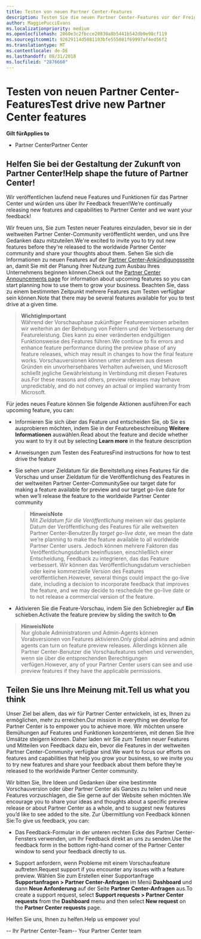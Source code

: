 ```yaml
---
title: Testen von neuen Partner Center-Features
description: Testen Sie die neuen Partner Center-Features vor der Freigabe, und teilen Sie uns Ihre Meinung mit. Helfen Sie bei der Gestaltung der Zukunft von Partner Center!
author: MaggiePucciEvans
ms.localizationpriority: medium
ms.openlocfilehash: 2860e3c2fbcce28030a8b5441b542db9e98cf119
ms.sourcegitcommit: 92629114d5081103bfe555081f69997af4ed56f2
ms.translationtype: MT
ms.contentlocale: de-DE
ms.lasthandoff: 08/31/2018
ms.locfileid: "2876660"
---
```

# <a name="test-drive-new-partner-center-features"></a><span data-ttu-id="1f6d4-104">Testen von neuen Partner Center-Features</span><span class="sxs-lookup"><span data-stu-id="1f6d4-104">Test drive new Partner Center features</span></span>

**<span data-ttu-id="1f6d4-105">Gilt für</span><span class="sxs-lookup"><span data-stu-id="1f6d4-105">Applies to</span></span>**

- <span data-ttu-id="1f6d4-106">Partner Center</span><span class="sxs-lookup"><span data-stu-id="1f6d4-106">Partner Center</span></span>

## <a name="help-shape-the-future-of-partner-center"></a><span data-ttu-id="1f6d4-107">Helfen Sie bei der Gestaltung der Zukunft von Partner Center!</span><span class="sxs-lookup"><span data-stu-id="1f6d4-107">Help shape the future of Partner Center!</span></span>

<span data-ttu-id="1f6d4-108">Wir veröffentlichen laufend neue Features und Funktionen für das Partner Center und würden uns über Ihr Feedback freuen!</span><span class="sxs-lookup"><span data-stu-id="1f6d4-108">We’re continually releasing new features and capabilities to Partner Center and we want your feedback!</span></span> 

<span data-ttu-id="1f6d4-109">Wir freuen uns, Sie zum Testen neuer Features einzuladen, bevor sie in der weltweiten Partner Center-Community veröffentlicht werden, und uns Ihre Gedanken dazu mitzuteilen.</span><span class="sxs-lookup"><span data-stu-id="1f6d4-109">We're excited to invite you to try out new features before they're released to the worldwide Partner Center community and share your thoughts about them.</span></span> <span data-ttu-id="1f6d4-110">Sehen Sie sich die Informationen zu neuen Features auf der [Partner Center-Ankündigungsseite](https://partnercenter.microsoft.com/pcv/announcements) an, damit Sie mit der Planung ihrer Nutzung zum Ausbau Ihres Unternehmens beginnen können.</span><span class="sxs-lookup"><span data-stu-id="1f6d4-110">Check out the [Partner Center Announcements page](https://partnercenter.microsoft.com/pcv/announcements) for information about upcoming features so you can start planning how to use them to grow your business.</span></span> <span data-ttu-id="1f6d4-111">Beachten Sie, dass zu einem bestimmten Zeitpunkt mehrere Features zum Testen verfügbar sein können.</span><span class="sxs-lookup"><span data-stu-id="1f6d4-111">Note that there may be several features available for you to test drive at a given time.</span></span>

>**<span data-ttu-id="1f6d4-112">Wichtig</span><span class="sxs-lookup"><span data-stu-id="1f6d4-112">Important</span></span>**<br> <span data-ttu-id="1f6d4-113">Während der Vorschauphase zukünftiger Featureversionen arbeiten wir weiterhin an der Behebung von Fehlern und der Verbesserung der Featureleistung. Dies kann zu einer veränderten endgültigen Funktionsweise des Features führen.</span><span class="sxs-lookup"><span data-stu-id="1f6d4-113">We continue to fix errors and enhance feature performance during the preview phase of any feature releases, which may result in changes to how the final feature works.</span></span> <span data-ttu-id="1f6d4-114">Vorschauversionen können unter anderem aus diesen Gründen ein unvorhersehbares Verhalten aufweisen, und Microsoft schließt jegliche Gewährleistung in Verbindung mit diesen Features aus.</span><span class="sxs-lookup"><span data-stu-id="1f6d4-114">For these reasons and others, preview releases may behave unpredictably, and do not convey an actual or implied warranty from Microsoft.</span></span>

<span data-ttu-id="1f6d4-115">Für jedes neues Feature können Sie folgende Aktionen ausführen:</span><span class="sxs-lookup"><span data-stu-id="1f6d4-115">For each upcoming feature, you can:</span></span>

-   <span data-ttu-id="1f6d4-116">Informieren Sie sich über das Feature und entscheiden Sie, ob Sie es ausprobieren möchten, indem Sie in der Featurebeschreibung **Weitere Informationen** auswählen.</span><span class="sxs-lookup"><span data-stu-id="1f6d4-116">Read about the feature and decide whether you want to try it out by selecting **Learn more** in the feature description</span></span> 

-   <span data-ttu-id="1f6d4-117">Anweisungen zum Testen des Features</span><span class="sxs-lookup"><span data-stu-id="1f6d4-117">Find instructions for how to test drive the feature</span></span>

-   <span data-ttu-id="1f6d4-118">Sie sehen unser Zieldatum für die Bereitstellung eines Features für die Vorschau und unser Zieldatum für die Veröffentlichung des Features in der weltweiten Partner Center-Community</span><span class="sxs-lookup"><span data-stu-id="1f6d4-118">See our target date for making a feature available for preview and our target go-live date for when we’ll release the feature to the worldwide Partner Center community</span></span> 

    >**<span data-ttu-id="1f6d4-119">Hinweis</span><span class="sxs-lookup"><span data-stu-id="1f6d4-119">Note</span></span>**<br> <span data-ttu-id="1f6d4-120">Mit *Zieldatum für die Veröffentlichung* meinen wir das geplante Datum der Veröffentlichung des Features für alle weltweiten Partner Center-Benutzer.</span><span class="sxs-lookup"><span data-stu-id="1f6d4-120">By *target go-live date*, we mean the date we’re planning to make the feature available to all worldwide Partner Center users.</span></span> <span data-ttu-id="1f6d4-121">Jedoch können mehrere Faktoren das Veröffentlichungsdatum beeinflussen, einschließlich einer Entscheidung, Feedback zu integrieren, das das Feature verbessert. Wir können das Veröffentlichungsdatum verschieben oder keine kommerzielle Version des Features veröffentlichen.</span><span class="sxs-lookup"><span data-stu-id="1f6d4-121">However, several things could impact the go-live date, including a decision to incorporate feedback that improves the feature, and we may decide to reschedule the go-live date or to not release a commercial version of the feature.</span></span>  

-   <span data-ttu-id="1f6d4-122">Aktivieren Sie die Feature-Vorschau, indem Sie den Schiebregler auf **Ein** schieben.</span><span class="sxs-lookup"><span data-stu-id="1f6d4-122">Activate the feature preview by sliding the switch to **On**</span></span>

>**<span data-ttu-id="1f6d4-123">Hinweis</span><span class="sxs-lookup"><span data-stu-id="1f6d4-123">Note</span></span>**<br> <span data-ttu-id="1f6d4-124">Nur globale Administratoren und Admin-Agents können Vorabversionen von Features aktivieren.</span><span class="sxs-lookup"><span data-stu-id="1f6d4-124">Only global admins and admin agents can turn on feature preview releases.</span></span> <span data-ttu-id="1f6d4-125">Allerdings können alle Partner Center-Benutzer die Vorschaufeatures sehen und verwenden, wenn sie über die entsprechenden Berechtigungen verfügen.</span><span class="sxs-lookup"><span data-stu-id="1f6d4-125">However, any of your Partner Center users can see and use preview features if they have the applicable permissions.</span></span>
 
## <a name="tell-us-what-you-think"></a><span data-ttu-id="1f6d4-126">Teilen Sie uns Ihre Meinung mit.</span><span class="sxs-lookup"><span data-stu-id="1f6d4-126">Tell us what you think</span></span>

<span data-ttu-id="1f6d4-127">Unser Ziel bei allem, das wir für Partner Center entwickeln, ist es, Ihnen zu ermöglichen, mehr zu erreichen.</span><span class="sxs-lookup"><span data-stu-id="1f6d4-127">Our mission in everything we develop for Partner Center is to empower you to achieve more.</span></span> <span data-ttu-id="1f6d4-128">Wir möchten unsere Bemühungen auf Features und Funktionen konzentrieren, mit denen Sie Ihre Umsätze steigern können. Daher laden wir Sie zum Testen neuer Features und Mitteilen von Feedback dazu ein, bevor die Features in der weltweiten Partner Center-Community verfügbar sind.</span><span class="sxs-lookup"><span data-stu-id="1f6d4-128">We want to focus our efforts on features and capabilities that help you grow your business, so we invite you to try new features and share your feedback about them before they’re released to the worldwide Partner Center community.</span></span> 

<span data-ttu-id="1f6d4-129">Wir bitten Sie, Ihre Ideen und Gedanken über eine bestimmte Vorschauversion oder über Partner Center als Ganzes zu teilen und neue Features vorzuschlagen, die Sie gerne auf der Website sehen möchten.</span><span class="sxs-lookup"><span data-stu-id="1f6d4-129">We encourage you to share your ideas and thoughts about a specific preview release or about Partner Center as a whole, and to suggest new features you’d like to see added to the site.</span></span> <span data-ttu-id="1f6d4-130">Zur Übermittlung von Feedback können Sie:</span><span class="sxs-lookup"><span data-stu-id="1f6d4-130">To give us feedback, you can:</span></span>  

-   <span data-ttu-id="1f6d4-131">Das Feedback-Formular in der unteren rechten Ecke des Partner Center-Fensters verwenden, um Ihr Feedback direkt an uns zu senden.</span><span class="sxs-lookup"><span data-stu-id="1f6d4-131">Use the feedback form in the bottom right-hand corner of the Partner Center window to send your feedback directly to us.</span></span> 

-   <span data-ttu-id="1f6d4-132">Support anfordern, wenn Probleme mit einem Vorschaufeature auftreten.</span><span class="sxs-lookup"><span data-stu-id="1f6d4-132">Request support if you encounter any issues with a feature preview.</span></span> <span data-ttu-id="1f6d4-133">Wählen Sie zum Erstellen einer Supportanfrage **Supportanfragen > Partner Center-Anfragen** im Menü **Dashboard** und dann **Neue Anforderung** auf der Seite **Partner Center-Anfragen** aus.</span><span class="sxs-lookup"><span data-stu-id="1f6d4-133">To create a support request, select **Support requests > Partner Center requests** from the **Dashboard** menu and then select **New request** on the **Partner Center requests** page.</span></span>

<span data-ttu-id="1f6d4-134">Helfen Sie uns, Ihnen zu helfen.</span><span class="sxs-lookup"><span data-stu-id="1f6d4-134">Help us empower you!</span></span>

<span data-ttu-id="1f6d4-135">-- Ihr Partner Center-Team</span><span class="sxs-lookup"><span data-stu-id="1f6d4-135">-- Your Partner Center team</span></span>

